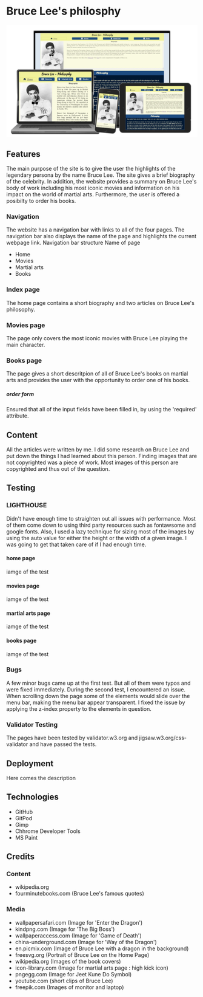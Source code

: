 # Bruce Lee's philosphy
![Bruce Lee's portrait](./assets/img/documentation/cover.webp)
## Features
The main purpose of the site is to give the user the highlights of the legendary persona by the name Bruce Lee. The site gives a brief biography of the celebrity. In addition, the website provides a summary on Bruce Lee's body of work including his most iconic movies and information on his impact on the world of martial arts.
Furthermore, the user is offered a posibilty to order his books.
### Navigation
The website has a navigation bar with links to all of the four pages. The navigation bar also displays the name of the page and highlights the current webpage link.
Navigation bar structure
Name of page
- Home
- Movies
- Martial arts
- Books

### Index page
The home page contains a short biography and two articles on Bruce Lee's philosophy.
### Movies page
The page only covers the most iconic movies with Bruce Lee playing the main character.
### Books page
The page gives a short descritpion of all of Bruce Lee's books on martial arts and provides the user with the opportunity to order one of his books.
##### order form
Ensured that all of the input fields have been filled in, by using the 'required' attribute.
## Content
All the articles were written by me. I did some research on Bruce Lee and put down the things I had learned about this person. 
Finding images that are not copyrighted was a piece of work. Most images of this person are copyrighted and thus out of the question.
## Testing
### LIGHTHOUSE
Didn't have enough time to straighten out all issues with performance. Most of them come down to using third party resources such as fontawsome and google fonts. 
Also, I used a lazy technique for sizing most of the images by using the auto value for either the height or the width of a given image. I was going to get that taken
care of if I had enough time. 
#### home page
iamge of the test
#### movies page
iamge of the test
#### martial arts page
iamge of the test
#### books page
iamge of the test
### Bugs
A few minor bugs came up at the first test. But all of them were typos and were fixed immediately.
During the second test, I encountered an issue. When scrolling down the page some of the elements would slide over the menu bar, making the menu bar appear transparent.
I fixed the issue by applying the z-index property to the elements in question.
### Validator Testing
The pages have been tested by validator.w3.org and jigsaw.w3.org/css-validator and have passed the tests.
## Deployment
Here comes the description

## Technologies
- GitHub
- GitPod
- Gimp
- Chhrome Developer Tools
- MS Paint

## Credits
### Content
- wikipedia.org
- fourminutebooks.com (Bruce Lee's famous quotes)
### Media
- wallpapersafari.com (Image for 'Enter the Dragon')
- kindpng.com (Image for 'The Big Boss')
- wallpaperaccess.com (Image for 'Game of Death') 
- china-underground.com (Image for 'Way of the Dragon')
- en.picmix.com (Image of Bruce Lee with a dragon in the background)
- freesvg.org (Portrait of Bruce Lee on the Home Page)
- wikipedia.org (Images of the book covers)
- icon-library.com (Image for martial arts page : high kick icon)
- pngegg.com (Image for Jeet Kune Do Symbol)
- youtube.com (short clips of Bruce Lee)
- freepik.com (Images of monitor and laptop)